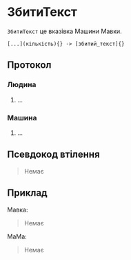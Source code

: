 # ЗбитиТекст

`ЗбитиТекст` <keyword>це</keyword> вказівка <subject>Машини Мавки</subject>.

```
[...](кількість){} -> [збитий_текст]{}
```

## Протокол

### Людина

1. ...

### Машина

1. ...

## Псевдокод втілення

> Немає

## Приклад

<subject>Мавка</subject>:

> Немає

<subject>МаМа</subject>:

> Немає